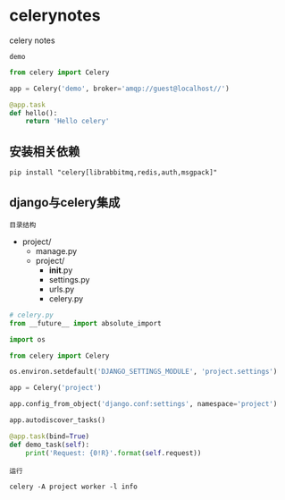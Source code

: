 # celerynotes
celery notes

`demo`

```python
from celery import Celery

app = Celery('demo', broker='amqp://guest@localhost//')

@app.task
def hello():
    return 'Hello celery'
```

## 安装相关依赖

```shell
pip install "celery[librabbitmq,redis,auth,msgpack]"
```


## django与celery集成

`目录结构`

- project/
    - manage.py
    - project/
        - __init__.py
        - settings.py
        - urls.py
        - celery.py

```python
# celery.py
from __future__ import absolute_import

import os

from celery import Celery

os.environ.setdefault('DJANGO_SETTINGS_MODULE', 'project.settings')

app = Celery('project')

app.config_from_object('django.conf:settings', namespace='project')

app.autodiscover_tasks()

@app.task(bind=True)
def demo_task(self):
    print('Request: {0!R}'.format(self.request))
```

`运行`

```shell
celery -A project worker -l info
```
